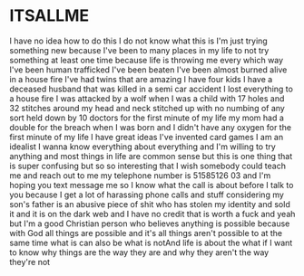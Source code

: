 # ITSALLME 
I have no idea how to do this I do not know what this is I'm just trying something new because I've been to many places in my life to not try something at least one time because life is throwing me every which way I've been human trafficked I've been beaten I've been almost burned alive in a house fire I've had twins that are amazing I have four kids I have a deceased husband that was killed in a semi car accident I lost everything to a house fire I was attacked by a wolf when I was a child with 17 holes and 32 stitches around my head and neck stitched up with no numbing of any sort held down by 10 doctors for the first minute of my life my mom had a double for the breach when I was born and I didn't have any oxygen for the first minute of my life I have great ideas I've invented card games I am an idealist I wanna know everything about everything and I'm willing to try anything and most things in life are common sense but this is one thing that is super confusing but so so interesting that I wish somebody could teach me and reach out to me my telephone number is 51585126 03 and I'm hoping you text message me so I know what the call is about before I talk to you because I get a lot of harassing phone calls and stuff considering my son's father is an abusive piece of shit who has stolen my identity and sold it and it is on the dark web and I have no credit that is worth a fuck and yeah but I'm a good Christian person who believes anything is possible because with God all things are possible and it's all things aren't possible to at the same time what is can also be what is notAnd life is about the what if I want to know why things are the way they are and why they aren't the way they're not
